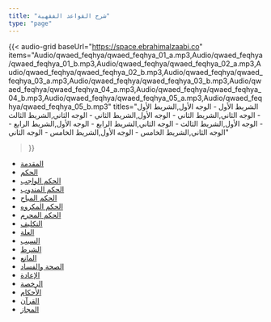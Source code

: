 ```yaml
---
title: "شرح القواعد الفقهية"
type: "page"
--- 
```


{{< audio-grid 
  baseUrl="https://space.ebrahimalzaabi.co"
  items="Audio/qwaed_feqhya/qwaed_feqhya_01_a.mp3,Audio/qwaed_feqhya/qwaed_feqhya_01_b.mp3,Audio/qwaed_feqhya/qwaed_feqhya_02_a.mp3,Audio/qwaed_feqhya/qwaed_feqhya_02_b.mp3,Audio/qwaed_feqhya/qwaed_feqhya_03_a.mp3,Audio/qwaed_feqhya/qwaed_feqhya_03_b.mp3,Audio/qwaed_feqhya/qwaed_feqhya_04_a.mp3,Audio/qwaed_feqhya/qwaed_feqhya_04_b.mp3,Audio/qwaed_feqhya/qwaed_feqhya_05_a.mp3,Audio/qwaed_feqhya/qwaed_feqhya_05_b.mp3"
  titles="الشريط الأول - الوجه الأول,الشريط الأول - الوجه الثاني,الشريط الثاني - الوجه الأول,الشريط الثاني - الوجه الثاني,الشريط الثالث - الوجه الأول,الشريط الثالث - الوجه الثاني,الشريط الرابع - الوجه الأول,الشريط الرابع - الوجه الثاني,الشريط الخامس - الوجه الأول,الشريط الخامس - الوجه الثاني"
>}}

* [المقدمة](/الصوتيات/شرح-القواعد-الفقهية/المقدمة/)
* [الحكم](/الصوتيات/شرح-القواعد-الفقهية/الحكم/)
* [الحكم الواجب](/الصوتيات/شرح-القواعد-الفقهية/الحكم-الواجب/)
* [الحكم المندوب](/الصوتيات/شرح-القواعد-الفقهية/الحكم-المندوب/)
* [الحكم المباح](/الصوتيات/شرح-القواعد-الفقهية/الحكم-المباح/)
* [الحكم المكروه](/الصوتيات/شرح-القواعد-الفقهية/الحكم-المكروه/)
* [الحكم المحرم](/الصوتيات/شرح-القواعد-الفقهية/الحكم-المحرم/)
* [التكليف](/الصوتيات/شرح-القواعد-الفقهية/التكليف/)
* [العلة](/الصوتيات/شرح-القواعد-الفقهية/العلة/)
* [السبب](/الصوتيات/شرح-القواعد-الفقهية/السبب/)
* [الشرط](/الصوتيات/شرح-القواعد-الفقهية/الشرط/)
* [المانع](/الصوتيات/شرح-القواعد-الفقهية/المانع/)
* [الصحة والفساد](/الصوتيات/شرح-القواعد-الفقهية/الصحة-والفساد/)
* [الإعادة](/الصوتيات/شرح-القواعد-الفقهية/الإعادة/)
* [الرخصة](/الصوتيات/شرح-القواعد-الفقهية/الرخصة/)
* [الأحكام](/الصوتيات/شرح-القواعد-الفقهية/الأحكام/)
* [القرآن](/الصوتيات/شرح-القواعد-الفقهية/القرآن/)
* [المجاز](/الصوتيات/شرح-القواعد-الفقهية/المجاز/) 